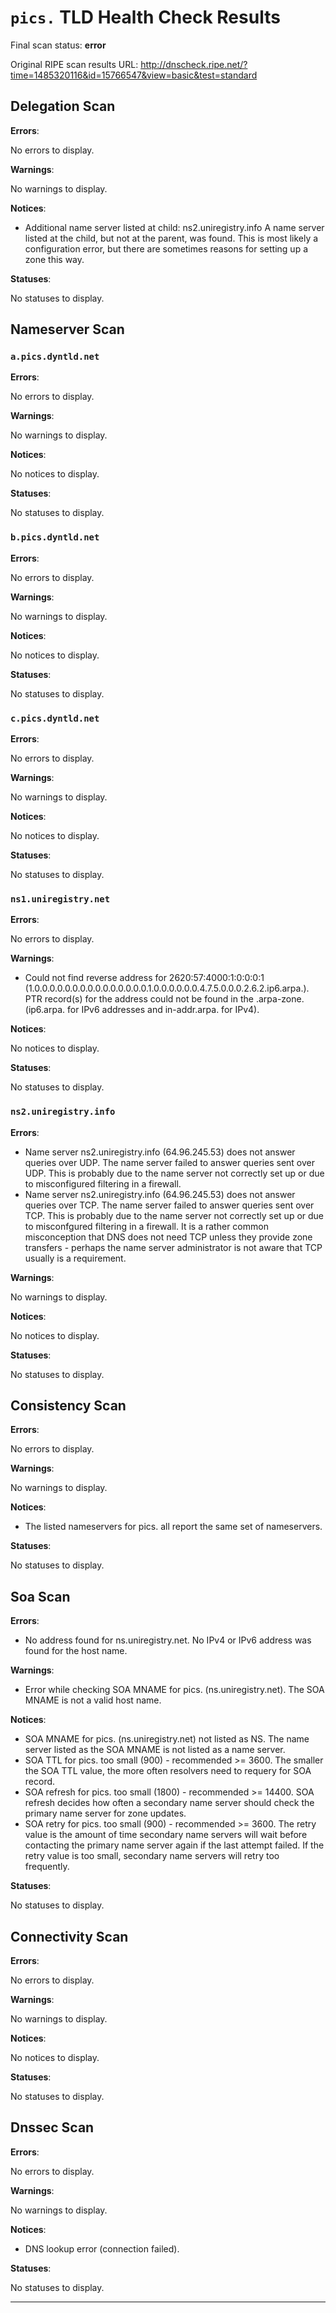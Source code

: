 # `pics.` TLD Health Check Results

Final scan status: **error** 

Original RIPE scan results URL: http://dnscheck.ripe.net/?time=1485320116&id=15766547&view=basic&test=standard

## Delegation Scan

**Errors**:

No errors to display.

**Warnings**:

No warnings to display.

**Notices**:

* Additional name server listed at child: ns2.uniregistry.info A name server listed at the child, but not at the parent, was found. This is most likely a configuration error, but there are sometimes reasons for setting up a zone this way.

**Statuses**:

No statuses to display.

## Nameserver Scan

### `a.pics.dyntld.net`

**Errors**:

No errors to display.

**Warnings**:

No warnings to display.

**Notices**:

No notices to display.

**Statuses**:

No statuses to display.

### `b.pics.dyntld.net`

**Errors**:

No errors to display.

**Warnings**:

No warnings to display.

**Notices**:

No notices to display.

**Statuses**:

No statuses to display.

### `c.pics.dyntld.net`

**Errors**:

No errors to display.

**Warnings**:

No warnings to display.

**Notices**:

No notices to display.

**Statuses**:

No statuses to display.

### `ns1.uniregistry.net`

**Errors**:

No errors to display.

**Warnings**:

* Could not find reverse address for 2620:57:4000:1:0:0:0:1 (1.0.0.0.0.0.0.0.0.0.0.0.0.0.0.0.1.0.0.0.0.0.0.4.7.5.0.0.0.2.6.2.ip6.arpa.). PTR record(s) for the address could not be found in the .arpa-zone. (ip6.arpa. for IPv6 addresses and in-addr.arpa. for IPv4).

**Notices**:

No notices to display.

**Statuses**:

No statuses to display.

### `ns2.uniregistry.info`

**Errors**:

* Name server ns2.uniregistry.info (64.96.245.53) does not answer queries over UDP. The name server failed to answer queries sent over UDP.  This is probably due to the name server not correctly set up or due to misconfigured filtering in a firewall.
* Name server ns2.uniregistry.info (64.96.245.53) does not answer queries over TCP. The name server failed to answer queries sent over TCP.  This is probably due to the name server not correctly set up or due to misconfgured filtering in a firewall. It is a rather common misconception that DNS does not need TCP unless they provide zone transfers - perhaps the name server administrator is not aware that TCP usually is a requirement.

**Warnings**:

No warnings to display.

**Notices**:

No notices to display.

**Statuses**:

No statuses to display.

## Consistency Scan

**Errors**:

No errors to display.

**Warnings**:

No warnings to display.

**Notices**:

* The listed nameservers for pics. all report the same set of nameservers.

**Statuses**:

No statuses to display.

## Soa Scan

**Errors**:

* No address found for ns.uniregistry.net. No IPv4 or IPv6 address was found for the host name.

**Warnings**:

* Error while checking SOA MNAME for pics. (ns.uniregistry.net). The SOA MNAME is not a valid host name.

**Notices**:

* SOA MNAME for pics. (ns.uniregistry.net) not listed as NS. The name server listed as the SOA MNAME is not listed as a name server.
* SOA TTL for pics. too small (900) - recommended >= 3600. The smaller the SOA TTL value, the more often resolvers need to requery for SOA record.
* SOA refresh for pics. too small (1800) - recommended >= 14400. SOA refresh decides how often a secondary name server should check the primary name server for zone updates.
* SOA retry for pics. too small (900) - recommended >= 3600. The retry value is the amount of time secondary name servers will wait before contacting the primary name server again if the last attempt failed. If the retry value is too small, secondary name servers will retry too frequently.

**Statuses**:

No statuses to display.

## Connectivity Scan

**Errors**:

No errors to display.

**Warnings**:

No warnings to display.

**Notices**:

No notices to display.

**Statuses**:

No statuses to display.

## Dnssec Scan

**Errors**:

No errors to display.

**Warnings**:

No warnings to display.

**Notices**:

* DNS lookup error (connection failed).

**Statuses**:

No statuses to display.


---
